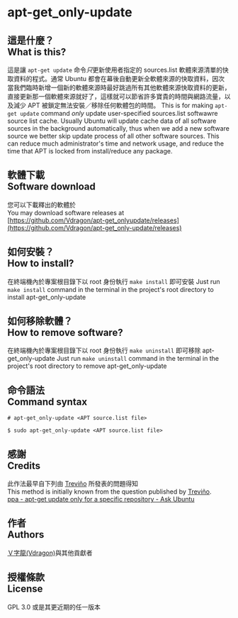 # apt-get_only-update
## 這是什麼？<br />What is this?
這是讓 `apt-get update` 命令*只*更新使用者指定的 sources.list 軟體來源清單的快取資料的程式。通常 Ubuntu 都會在幕後自動更新全軟體來源的快取資料，因次當我們臨時新增一個新的軟體來源時最好跳過所有其他軟體來源快取資料的更新，直接更新那一個軟體來源就好了，這樣就可以節省許多寶貴的時間與網路流量，以及減少 APT 被鎖定無法安裝／移除任何軟體包的時間。
This is for making `apt-get update` command *only* update user-specified sources.list softwawre source list cache.  Usually Ubuntu will update cache data of all software sources in the background automatically, thus when we add a new software source we better skip update process of all other software sources.  This can reduce much administrator's time and network usage, and reduce the time that APT is locked from install/reduce any package.

## 軟體下載<br />Software download
您可以下載釋出的軟體於  
You may download software releases at  
[https://github.com/Vdragon/apt-get_onlyupdate/releases](https://github.com/Vdragon/apt-get_only-update/releases)

## 如何安裝？<br />How to install?
在終端機內於專案根目錄下以 root 身份執行 `make install` 即可安裝
Just run `make install` command in the terminal in the project's root directory to install apt-get_only-update

## 如何移除軟體？<br />How to remove software?
在終端機內於專案根目錄下以 root 身份執行 `make uninstall` 即可移除 apt-get_only-update
Just run `make uninstall` command in the terminal in the project's root directory to remove apt-get_only-update

## 命令語法<br />Command syntax
`# apt-get_only-update <APT source.list file>`

`$ sudo apt-get_only-update <APT source.list file>`

## 感謝<br />Credits
此作法最早自下列由 [Treviño](http://askubuntu.com/users/7788/trevino) 所發表的問題得知  
This method is initially known from the question published by [Treviño](http://askubuntu.com/users/7788/trevino).  
[ppa - apt-get update only for a specific repository - Ask Ubuntu](http://askubuntu.com/questions/65245/apt-get-update-only-for-a-specific-repository)

## 作者<br />Authors
[Ｖ字龍(Vdragon)](mailto:pika1021@gmail.com)與其他貢獻者

## 授權條款<br />License
GPL 3.0 或是其更近期的任一版本
